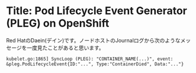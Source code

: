 # Title: Pod Lifecycle Event Generator (PLEG) on OpenShift

Red HatのDaein(デイン)です。ノードホストのJournalログから次のようなメッセージを一度見たことがあると思います。
```command
kubelet.go:1865] SyncLoop (PLEG): "CONTAINER_NAME(...)", event: &pleg.PodLifecycleEvent{ID:"...", Type:"ContainerDied", Data:"..."}
```
